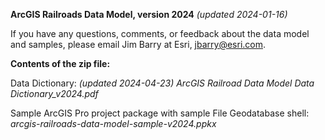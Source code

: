 **ArcGIS Railroads Data Model, version 2024** *(updated 2024-01-16)*

If you have any questions, comments, or feedback about the data model and samples, please email Jim Barry at Esri, jbarry@esri.com.

**Contents of the zip file:**

Data Dictionary: *(updated 2024-04-23)*
*ArcGIS Railroad Data Model Data Dictionary_v2024.pdf*

Sample ArcGIS Pro project package with sample File Geodatabase shell:
*arcgis-railroads-data-model-sample-v2024.ppkx*



